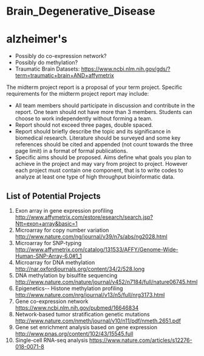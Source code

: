 # Brain_Degenerative_Disease

# alzheimer's
- Possibly do co-expression network?  
- Possibly do methylation? 
- Traumatic Brain Datasets: https://www.ncbi.nlm.nih.gov/gds/?term=traumatic+brain+AND+affymetrix


The midterm project report is a proposal of your term project. Specific requirements for the midterm project report may include:
- All team members should participate in discussion and contribute in the report. One team should not have more than 3 members. Students can choose to work independently without forming a team.
- Report should not exceed three pages, double spaced.
- Report should briefly describe the topic and its significance in biomedical research. Literature should be surveyed and some key references should be cited and appended (not count towards the three page limit) in a format of formal publications.
- Specific aims should be proposed. Aims define what goals you plan to achieve in the project and may vary from project to project. However each project must contain one component, that is to write codes to analyze at least one type of high throughput bioinformatic data.

## List of Potential Projects

1.    Exon array in gene expression profiling http://www.affymetrix.com/estore/esearch/search.jsp?Ntt=exon+array&basic=1
2.    Microarray for copy number variation       http://www.nature.com/ng/journal/v39/n7s/abs/ng2028.html
3.    Microarray for SNP-typing       http://www.affymetrix.com/catalog/131533/AFFY/Genome-Wide-Human-SNP-Array-6.0#1_1
4.    Microarray for DNA methylation http://nar.oxfordjournals.org/content/34/2/528.long
5.    DNA methylation by bisulfite sequencing http://www.nature.com/nature/journal/v452/n7184/full/nature06745.html
6.    Epigenetics-- Histone methylation profiling       http://www.nature.com/nrg/journal/v13/n5/full/nrg3173.html
7.    Gene co-expression network https://www.ncbi.nlm.nih.gov/pubmed/16646834
8.    Network-based tumor stratification genetic mutations http://www.nature.com/nmeth/journal/v10/n11/pdf/nmeth.2651.pdf
9.    Gene set enrichment analysis based on gene expression http://www.pnas.org/content/102/43/15545.full
10.  Single-cell RNA-seq analysis https://www.nature.com/articles/s12276-018-0071-8
